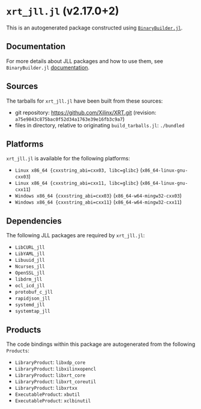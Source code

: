 # `xrt_jll.jl` (v2.17.0+2)

This is an autogenerated package constructed using [`BinaryBuilder.jl`](https://github.com/JuliaPackaging/BinaryBuilder.jl).

## Documentation

For more details about JLL packages and how to use them, see `BinaryBuilder.jl` [documentation](https://docs.binarybuilder.org/stable/jll/).

## Sources

The tarballs for `xrt_jll.jl` have been built from these sources:

* git repository: https://github.com/Xilinx/XRT.git (revision: `a75e9843c875bac0f52d34a1763e39e16fb3c9a7`)
* files in directory, relative to originating `build_tarballs.jl`: `./bundled`

## Platforms

`xrt_jll.jl` is available for the following platforms:

* `Linux x86_64 {cxxstring_abi=cxx03, libc=glibc}` (`x86_64-linux-gnu-cxx03`)
* `Linux x86_64 {cxxstring_abi=cxx11, libc=glibc}` (`x86_64-linux-gnu-cxx11`)
* `Windows x86_64 {cxxstring_abi=cxx03}` (`x86_64-w64-mingw32-cxx03`)
* `Windows x86_64 {cxxstring_abi=cxx11}` (`x86_64-w64-mingw32-cxx11`)

## Dependencies

The following JLL packages are required by `xrt_jll.jl`:

* `LibCURL_jll`
* `LibYAML_jll`
* `Libuuid_jll`
* `Ncurses_jll`
* `OpenSSL_jll`
* `libdrm_jll`
* `ocl_icd_jll`
* `protobuf_c_jll`
* `rapidjson_jll`
* `systemd_jll`
* `systemtap_jll`

## Products

The code bindings within this package are autogenerated from the following `Products`:

* `LibraryProduct`: `libxdp_core`
* `LibraryProduct`: `libxilinxopencl`
* `LibraryProduct`: `libxrt_core`
* `LibraryProduct`: `libxrt_coreutil`
* `LibraryProduct`: `libxrtxx`
* `ExecutableProduct`: `xbutil`
* `ExecutableProduct`: `xclbinutil`
